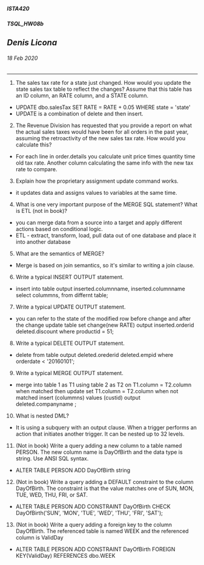﻿##### __ISTA420__ 
##### __TSQL_HW08b__

## *Denis Licona*
###### *18 Feb 2020* 
---

1. The sales tax rate for a state just changed. How would you update the state sales tax table to reflect the changes? Assume that this table has an ID column, an RATE column, and a STATE column.
* UPDATE dbo.salesTax SET RATE = RATE + 0.05 WHERE state = 'state'
* UPDATE is a combination of delete and then insert.

2. The Revenue Division has requested that you provide a report on what the actual sales taxes would have been for all orders in the past year, assuming the retroactivity of the new sales tax rate. How would you calculate this?
* For each line in order.details you calculate unit price times quantity time old tax rate. Another column calculating the same info with the new tax rate to compare. 

3. Explain how the proprietary assignment update command works.
* it updates data and assigns values to variables at the same time.

4. What is one very important purpose of the MERGE SQL statement? What is ETL (not in book)?
* you can merge data from a source into a target and apply different actions based on conditional logic.
* ETL - extract, transform, load, pull data out of one database and place it into another database

5. What are the semantics of MERGE?
* Merge is based on join semantics, so it's similar to writing a join clause.

6. Write a typical INSERT OUTPUT statement.
* insert into table output inserted.columnname, inserted.columnname select colummns, from differnt table;

7. Write a typical UPDATE OUTPUT statement.
* you can refer to the state of the modified row before change and after the change update table set change(new RATE) output inserted.orderid deleted.discount where productid = 51;

8. Write a typical DELETE OUTPUT statement.
* delete from table output deleted.orederid deleted.empid where orderdate < '20160101';

9. Write a typical MERGE OUTPUT statement.
* merge into table 1 as T1 using table 2 as T2 on T1.column = T2.column when matched then update set T1.column = T2.column when not matched insert (colummns) values (custid) output deleted.companyname ;

10. What is nested DML?
* It is using a subquery with an output clause. When a trigger performs an action that initiates another trigger. It can be nested up to 32 levels. 

11. (Not in book) Write a query adding a new column to a table named PERSON. The new column name is DayOfBirth and the data type is string. Use ANSI SQL syntax.
* ALTER TABLE PERSON ADD DayOfBirth string

12. (Not in book) Write a query adding a DEFAULT constraint to the column DayOfBirth. The constraint is that the value matches one of SUN, MON, TUE, WED, THU, FRI, or SAT.
* ALTER TABLE PERSON ADD CONSTRAINT DayOfBirth CHECK DayOfBirth('SUN', 'MON', 'TUE', 'WED', 'THU', 'FRI', 'SAT');

13. (Not in book) Write a query adding a foreign key to the column DayOfBirth. The referenced table is named WEEK and the referenced column is ValidDay
* ALTER TABLE PERSON ADD CONSTRAINT DayOfBirth FOREIGN KEY(ValidDay) REFERENCES dbo.WEEK